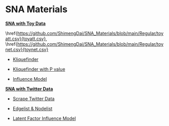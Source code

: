 # SNA Materials


[**SNA with Toy Data**](https://github.com/ShimengDai/SNA_Materials/tree/main/Regular)

\href{https://github.com/ShimengDai/SNA_Materials/blob/main/Regular/toyatt.csv}{toyatt.csv}, 
\href{https://github.com/ShimengDai/SNA_Materials/blob/main/Regular/toynet.csv}{toynet.csv}


- [Kliquefinder](https://github.com/ShimengDai/SNA_Materials/blob/main/Regular/basic%20kliquefinder.R)  

- [Kliquefinder with P value](https://github.com/ShimengDai/SNA_Materials/blob/main/Regular/run%20kliqfindr%20and%20plot%20figures%20with%20p%20value.R)  

- [Influence Model](https://github.com/ShimengDai/SNA_Materials/blob/main/Regular/influence.R)  


[**SNA with Twitter Data**](https://github.com/ShimengDai/SNA_Materials/tree/main/Twitter)

- [Scrape Twitter Data](https://github.com/ShimengDai/SNA_Materials/blob/main/Twitter/Scrape%20Twitter%20Data.Rmd)  

- [Edgelist & Nodelist](https://github.com/ShimengDai/SNA_Materials/blob/main/Twitter/Edgelist_nodelist.Rmd)  
  
- [Latent Factor Influence Model](https://github.com/ShimengDai/SNA_Materials/blob/main/Twitter/Latent_Factor_Influence.Rmd)  


